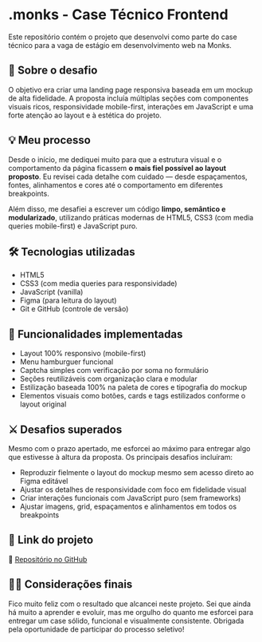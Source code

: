 # .monks - Case Técnico Frontend

Este repositório contém o projeto que desenvolvi como parte do case técnico para a vaga de estágio em desenvolvimento web na Monks.

## 🧠 Sobre o desafio

O objetivo era criar uma landing page responsiva baseada em um mockup de alta fidelidade. A proposta incluía múltiplas seções com componentes visuais ricos, responsividade mobile-first, interações em JavaScript e uma forte atenção ao layout e à estética do projeto.

## 💡 Meu processo

Desde o início, me dediquei muito para que a estrutura visual e o comportamento da página ficassem **o mais fiel possível ao layout proposto**. Eu revisei cada detalhe com cuidado — desde espaçamentos, fontes, alinhamentos e cores até o comportamento em diferentes breakpoints.

Além disso, me desafiei a escrever um código **limpo, semântico e modularizado**, utilizando práticas modernas de HTML5, CSS3 (com media queries mobile-first) e JavaScript puro.

## 🛠️ Tecnologias utilizadas

- HTML5
- CSS3 (com media queries para responsividade)
- JavaScript (vanilla)
- Figma (para leitura do layout)
- Git e GitHub (controle de versão)

## 🚀 Funcionalidades implementadas

- Layout 100% responsivo (mobile-first)
- Menu hamburguer funcional
- Captcha simples com verificação por soma no formulário
- Seções reutilizáveis com organização clara e modular
- Estilização baseada 100% na paleta de cores e tipografia do mockup
- Elementos visuais como botões, cards e tags estilizados conforme o layout original

## ⚔️ Desafios superados

Mesmo com o prazo apertado, me esforcei ao máximo para entregar algo que estivesse à altura da proposta. Os principais desafios incluíram:

- Reproduzir fielmente o layout do mockup mesmo sem acesso direto ao Figma editável
- Ajustar os detalhes de responsividade com foco em fidelidade visual
- Criar interações funcionais com JavaScript puro (sem frameworks)
- Ajustar imagens, grid, espaçamentos e alinhamentos em todos os breakpoints

## 📎 Link do projeto

🔗 [Repositório no GitHub](https://github.com/adriolivdev/monks-case-tecnico-frontend)

## 🙋‍♀️ Considerações finais

Fico muito feliz com o resultado que alcancei neste projeto. Sei que ainda há muito a aprender e evoluir, mas me orgulho do quanto me esforcei para entregar um case sólido, funcional e visualmente consistente. Obrigada pela oportunidade de participar do processo seletivo!


